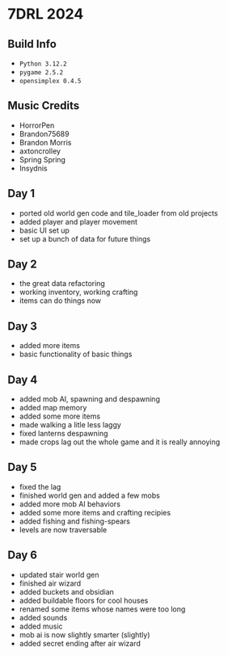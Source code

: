 # 7DRL 2024

## Build Info
- ```Python 3.12.2```
- ```pygame 2.5.2```
- ```opensimplex 0.4.5```

## Music Credits
- HorrorPen
- Brandon75689
- Brandon Morris
- axtoncrolley
- Spring Spring
- Insydnis

## Day 1
- ported old world gen code and tile_loader from old projects
- added player and player movement
- basic UI set up
- set up a bunch of data for future things

## Day 2
- the great data refactoring
- working inventory, working crafting
- items can do things now

## Day 3
- added more items
- basic functionality of basic things

## Day 4
- added mob AI, spawning and despawning
- added map memory
- added some more items
- made walking a litle less laggy
- fixed lanterns despawning
- made crops lag out the whole game and it is really annoying

## Day 5
- fixed the lag
- finished world gen and added a few mobs
- added more mob AI behaviors
- added some more items and crafting recipies
- added fishing and fishing-spears
- levels are now traversable

## Day 6
- updated stair world gen
- finished air wizard
- added buckets and obsidian
- added buildable floors for cool houses
- renamed some items whose names were too long
- added sounds
- added music
- mob ai is now slightly smarter (slightly)
- added secret ending after air wizard